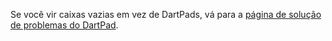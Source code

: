 <!-- ia-translate: true -->
Se você vir caixas vazias em vez de DartPads, vá para a
[página de solução de problemas do DartPad](/tools/dartpad/troubleshoot).
